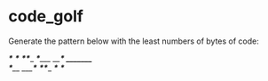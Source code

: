 code_golf
=========

Generate the pattern below with the least numbers of bytes of code:

 _____*_____ 
 _____*_____ 
 ____*_*____ 
 ___*___*___ 
 __*_____*__ 
 **_______**  
 __*_____*__ 
 ___*___*___ 
 ____*_*____ 
 _____*_____ 
 _____*_____ 
 


